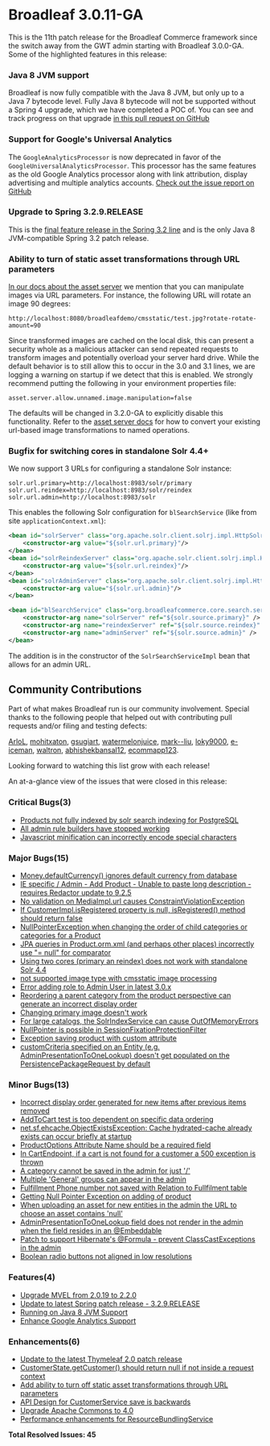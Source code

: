 # Broadleaf 3.0.11-GA

This is the 11th patch release for the Broadleaf Commerce framework since the switch away from the GWT admin starting with Broadleaf 3.0.0-GA. Some of the highlighted features in this release:

### Java 8 **JVM** support
 Broadleaf is now fully compatible with the Java 8 JVM, but only up to a Java 7 bytecode level. Fully Java 8 bytecode will not be supported without a Spring 4 upgrade, which we have completed a POC of. You can see and track progress on that upgrade [in this pull request on GitHub](https://github.com/BroadleafCommerce/BroadleafCommerce/pull/930)

### Support for Google's Universal Analytics
The `GoogleAnalyticsProcessor` is now deprecated in favor of the `GoogleUniversalAnalyticsProcessor`. This processor has the same features as the old Google Analytics processor along with link attribution, display advertising and multiple analytics accounts. [Check out the issue report on GitHub](https://github.com/BroadleafCommerce/BroadleafCommerce/issues/861)

### Upgrade to Spring 3.2.9.RELEASE
This is the [final feature release in the Spring 3.2 line](https://spring.io/blog/2014/05/20/spring-framework-4-0-5-3-2-9-released-next-stop-4-1) and is the only Java 8 JVM-compatible Spring 3.2 patch release.

### Ability to turn of static asset transformations through URL parameters
[In our docs about the asset server](http://www.broadleafcommerce.com/docs/core/current/broadleaf-concepts/additional-configuration/asset-server-configuration) we mention that you can manipulate images via URL parameters. For instance, the following URL will rotate an image 90 degrees:

```
http://localhost:8080/broadleafdemo/cmsstatic/test.jpg?rotate-rotate-amount=90
```

Since transformed images are cached on the local disk, this can present a security whole as a malicious attacker can send repeated requests to transform images and potentially overload your server hard drive. While the default behavior is to still allow this to occur in the 3.0 and 3.1 lines, we are logging a warning on startup if we detect that this is enabled. We strongly recommend putting the following in your environment properties file:

```properties
asset.server.allow.unnamed.image.manipulation=false
```

The defaults will be changed in 3.2.0-GA to explicitly disable this functionality. Refer to the [asset server docs](http://www.broadleafcommerce.com/docs/core/current/broadleaf-concepts/additional-configuration/asset-server-configuration) for how to convert your existing url-based image transformations to named operations.

### Bugfix for switching cores in standalone Solr 4.4+
We now support 3 URLs for configuring a standalone Solr instance:

```
solr.url.primary=http://localhost:8983/solr/primary
solr.url.reindex=http://localhost:8983/solr/reindex
solr.url.admin=http://localhost:8983/solr
```

This enables the following Solr configuration for `blSearchService` (like from site `applicationContext.xml`):

```xml
<bean id="solrServer" class="org.apache.solr.client.solrj.impl.HttpSolrServer">
    <constructor-arg value="${solr.url.primary}"/>
</bean>
<bean id="solrReindexServer" class="org.apache.solr.client.solrj.impl.HttpSolrServer">
    <constructor-arg value="${solr.url.reindex}"/>
</bean>
<bean id="solrAdminServer" class="org.apache.solr.client.solrj.impl.HttpSolrServer">
    <constructor-arg value="${solr.url.admin}"/>
</bean>

<bean id="blSearchService" class="org.broadleafcommerce.core.search.service.solr.SolrSearchServiceImpl">
    <constructor-arg name="solrServer" ref="${solr.source.primary}" />
    <constructor-arg name="reindexServer" ref="${solr.source.reindex}" />
    <constructor-arg name="adminServer" ref="${solr.source.admin}" />
</bean>
```

The addition is in the constructor of the `SolrSearchServiceImpl` bean that allows for an admin URL.

## Community Contributions
Part of what makes Broadleaf run is our community involvement. Special thanks to the following people that helped out with contributing pull requests and/or filing and testing defects:

[ArloL](https://github.com/ArloL), [mohitxaton](https://github.com/mohitxaton), [gsugiart](https://github.com/gsugiart), [watermelonjuice](https://github.com/watermelonjuice), [mark--liu](https://github.com/mark--liu), [loky9000](https://github.com/loky9000), [e-iceman](https://github.com/e-iceman), [waltron](https://github.com/waltron), [abhishekbansal12](https://github.com/abhishekbansal12), [ecommapp123](https://github.com/ecommapp123).

Looking forward to watching this list grow with each release!

An at-a-glance view of the issues that were closed in this release:

### Critical Bugs(3)
- [Products not fully indexed by solr search indexing for PostgreSQL](https://github.com/BroadleafCommerce/BroadleafCommerce/issues/844)
- [All admin rule builders have stopped working](https://github.com/BroadleafCommerce/BroadleafCommerce/issues/836)
- [Javascript minification can incorrectly encode special characters](https://github.com/BroadleafCommerce/BroadleafCommerce/issues/800)

### Major Bugs(15)
- [Money.defaultCurrency() ignores default currency from database](https://github.com/BroadleafCommerce/BroadleafCommerce/issues/938)
- [IE specific / Admin - Add Product - Unable to paste long description - requires Redactor update to 9.2.5](https://github.com/BroadleafCommerce/BroadleafCommerce/issues/931)
- [No validation on MediaImpl.url causes ConstraintViolationException](https://github.com/BroadleafCommerce/BroadleafCommerce/issues/908)
- [If CustomerImpl.isRegistered property is null, isRegistered() method should return false](https://github.com/BroadleafCommerce/BroadleafCommerce/issues/896)
- [NullPointerException when changing the order of child categories or categories for a Product](https://github.com/BroadleafCommerce/BroadleafCommerce/issues/886)
- [JPA queries in Product.orm.xml (and perhaps other places) incorrectly use "= null" for comparator](https://github.com/BroadleafCommerce/BroadleafCommerce/issues/840)
- [Using two cores (primary an reindex)  does not work with standalone Solr 4.4](https://github.com/BroadleafCommerce/BroadleafCommerce/issues/819)
- [not supported image type with cmsstatic image processing](https://github.com/BroadleafCommerce/BroadleafCommerce/issues/798)
- [Error adding role to Admin User in latest 3.0.x](https://github.com/BroadleafCommerce/BroadleafCommerce/issues/788)
- [Reordering a parent category from the product perspective can generate an incorrect display order](https://github.com/BroadleafCommerce/BroadleafCommerce/issues/778)
- [Changing primary image doesn't work](https://github.com/BroadleafCommerce/BroadleafCommerce/issues/771)
- [For large catalogs, the SolrIndexService can cause OutOfMemoryErrors](https://github.com/BroadleafCommerce/BroadleafCommerce/issues/762)
- [NullPointer is possible in SessionFixationProtectionFilter ](https://github.com/BroadleafCommerce/BroadleafCommerce/issues/757)
- [Exception saving product with custom attribute](https://github.com/BroadleafCommerce/BroadleafCommerce/issues/735)
- [customCriteria specified on an Entity (e.g. AdminPresentationToOneLookup) doesn't get populated on the PersistencePackageRequest by default ](https://github.com/BroadleafCommerce/BroadleafCommerce/issues/792)

### Minor Bugs(13)
- [Incorrect display order generated for new items after previous items removed](https://github.com/BroadleafCommerce/BroadleafCommerce/issues/957)
- [AddToCart test is too dependent on specific data ordering](https://github.com/BroadleafCommerce/BroadleafCommerce/issues/904)
- [net.sf.ehcache.ObjectExistsException: Cache hydrated-cache already exists can occur briefly at startup](https://github.com/BroadleafCommerce/BroadleafCommerce/issues/875)
- [ProductOptions Attribute Name should be a required field](https://github.com/BroadleafCommerce/BroadleafCommerce/issues/874)
- [In CartEndpoint, if a cart is not found for a customer a 500 exception is thrown](https://github.com/BroadleafCommerce/BroadleafCommerce/issues/787)
- [A category cannot be saved in the admin for just '/'](https://github.com/BroadleafCommerce/BroadleafCommerce/issues/768)
- [Multiple 'General' groups can appear in the admin](https://github.com/BroadleafCommerce/BroadleafCommerce/issues/729)
- [Fulfillment Phone number not saved with Relation to Fullfilment table](https://github.com/BroadleafCommerce/BroadleafCommerce/issues/674)
- [Getting Null Pointer Exception on adding of product](https://github.com/BroadleafCommerce/BroadleafCommerce/issues/660)
- [When uploading an asset for new entities in the admin the URL to choose an asset contains 'null'](https://github.com/BroadleafCommerce/BroadleafCommerce/issues/490)
- [AdminPresentationToOneLookup field does not render in the admin when the field resides in an @Embeddable](https://github.com/BroadleafCommerce/BroadleafCommerce/issues/946)
- [Patch to support Hibernate's @Formula - prevent ClassCastExceptions in the admin](https://github.com/BroadleafCommerce/BroadleafCommerce/issues/898)
- [Boolean radio buttons not aligned in low resolutions](https://github.com/BroadleafCommerce/BroadleafCommerce/issues/877)

### Features(4)
- [Upgrade MVEL from 2.0.19 to 2.2.0](https://github.com/BroadleafCommerce/BroadleafCommerce/issues/906)
- [Update to latest Spring patch release - 3.2.9.RELEASE](https://github.com/BroadleafCommerce/BroadleafCommerce/issues/905)
- [Running on Java 8 JVM Support](https://github.com/BroadleafCommerce/BroadleafCommerce/issues/873)
- [Enhance Google Analytics Support](https://github.com/BroadleafCommerce/BroadleafCommerce/issues/861)

### Enhancements(6)
- [Update to the latest Thymeleaf 2.0 patch release](https://github.com/BroadleafCommerce/BroadleafCommerce/issues/928)
- [CustomerState.getCustomer() should return null if not inside a request context](https://github.com/BroadleafCommerce/BroadleafCommerce/issues/900)
- [Add ability to turn off static asset transformations through URL parameters](https://github.com/BroadleafCommerce/BroadleafCommerce/issues/856)
- [API Design for CustomerService save is backwards](https://github.com/BroadleafCommerce/BroadleafCommerce/issues/809)
- [Upgrade Apache Commons to 4.0](https://github.com/BroadleafCommerce/BroadleafCommerce/issues/794)
- [Performance enhancements for ResourceBundlingService](https://github.com/BroadleafCommerce/BroadleafCommerce/issues/772)


**Total Resolved Issues: 45**
